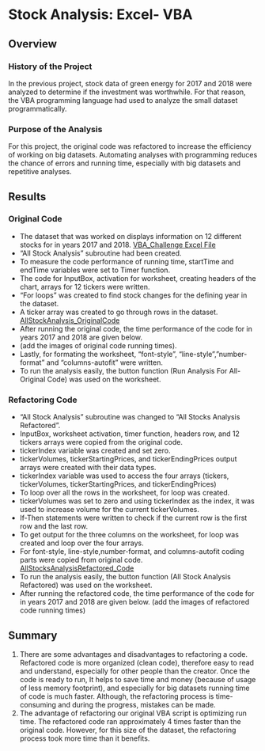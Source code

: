 # Stock Analysis: Excel- VBA

## Overview

### History of the Project

In the previous project, stock data of green energy for 2017 and 2018 were analyzed to determine if the investment was worthwhile. For that reason, the VBA programming language had used to analyze the small dataset programmatically. 
  
### Purpose of the Analysis

For this project, the original code was refactored to increase the efficiency of working on big datasets. Automating analyses with programming reduces the chance of errors and running time, especially with big datasets and repetitive analyses.  

## Results

### Original Code 

* The dataset that was worked on displays information on 12 different stocks for in years 2017 and 2018. [VBA_Challenge Excel File](https://github.com/duygusimsek/stock_analysis/blob/main/VBA_Challenge.xlsm)
* “All Stock Analysis” subroutine had been created.
* To measure the code performance of running time, startTime and endTime variables were set to Timer function.
* The code for InputBox, activation for worksheet, creating headers of the chart, arrays for 12 tickers were written. 
* “For loops” was created to find stock changes for the defining year in the dataset.
* A ticker array was created to go through rows in the dataset. [AllStockAnalysis_OriginalCode](https://github.com/duygusimsek/stock_analysis/blob/main/AllStockAnalysis_OriginalCode.bas)
* After running the original code, the time performance of the code for in years 2017 and 2018 are given below.
* (add the images of original code running times).
* Lastly, for formating the worksheet, “font-style”, “line-style”,”number-format” and “columns-autofit” were written.
* To run the analysis easily, the button function (Run Analysis For All- Original Code) was used on the worksheet. 

### Refactoring Code
	
* “All Stock Analysis” subroutine was changed to “All Stocks Analysis Refactored”.
* InputBox, worksheet activation, timer function, headers row, and 12 tickers arrays were copied from the original code.
* tickerIndex variable was created and set zero. 
* tickerVolumes, tickerStartingPrices, and tickerEndingPrices output arrays were created with their data types. 
* tickerIndex variable was used to access the four arrays (tickers, tickerVolumes, tickerStartingPrices, and tickerEndingPrices)
* To loop over all the rows in the worksheet, for loop was created.
* tickerVolumes was set to zero and using tickerIndex as the index, it was used to increase volume for the current tickerVolumes.
* If-Then statements were written to check if the current row is the first row and the last row.
* To get output for the three columns on the worksheet, for loop was created and loop over the four arrays. 
* For font-style, line-style,number-format, and columns-autofit coding parts were copied from original code. [AllStocksAnalysisRefactored_Code](https://github.com/duygusimsek/stock_analysis/blob/main/AllStocksAnalysisRefactored_Code.bas)
* To run the analysis easily, the button function (All Stock Analysis Refactored) was used on the worksheet. 
* After running the refactored code, the time performance of the code for in years 2017 and 2018 are given below. (add the images of refactored code running times)

## Summary

1. There are some advantages and disadvantages to refactoring a code.  Refactored code is more organized (clean code), therefore easy to read and understand, especially for other people than the creator. Once the code is ready to run, It helps to save time and money (because of usage of less memory footprint), and especially for big datasets running time of code is much faster. Although, the refactoring process is time-consuming and during the progress, mistakes can be made. 
2.  The advantage of refactoring our original VBA script is optimizing run time. The refactored code ran approximately 4 times faster than the original code. However, for this size of the dataset, the refactoring process took more time than it benefits.

